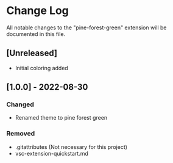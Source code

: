 # Change Log

All notable changes to the "pine-forest-green" extension will be documented in this file.

## [Unreleased]

- Initial coloring added

## [1.0.0] - 2022-08-30

### Changed

- Renamed theme to pine forest green

### Removed

- .gitattributes (Not necessary for this project)
- vsc-extension-quickstart.md
